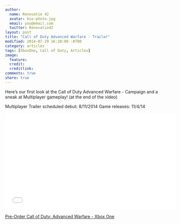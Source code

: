 ```yaml
---
author:
  name: Renovatio 42
  avatar: bio-photo.jpg
  email: you@email.com
  twitter: Renovatio42
layout: post
title: "Call of Duty Advanced Warfare - Trailer"
modified: 2014-07-29 16:20:00 -0700
category: articles
tags: [XboxOne, Call of Duty, Articles]
image:
  feature: 
  credit: 
  creditlink: 
comments: true
share: true
---
```



Here’s our first look at the Call of Duty Advanced Warfare - Campaign and a sneak at Multiplayer gameplay! (at the end of the video)

Multiplayer Trailer scheduled debut: 8/11/2014
Game releases: 11/4/14

<iframe width="560" height="315" src="//www.youtube.com/embed/pUysNWHffWg" frameborder="0" allowfullscreen></iframe>

<a href="http://www.amazon.com/gp/product/B00K308KF4/ref=as_li_tl?ie=UTF8&camp=1789&creative=9325&creativeASIN=B00K308KF4&linkCode=as2&tag=dadgam-20&linkId=XYT3ZLPHH34ASTOR">Pre-Order Call of Duty: Advanced Warfare - Xbox One</a><img src="http://ir-na.amazon-adsystem.com/e/ir?t=dadgam-20&l=as2&o=1&a=B00K308KF4" width="1" height="1" border="0" alt="" style="border:none !important; margin:0px !important;" />
